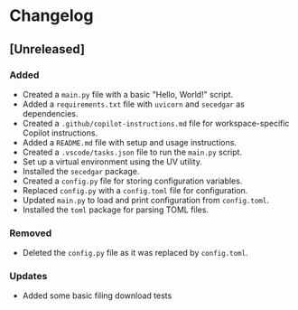 # Changelog

## [Unreleased]

### Added

- Created a `main.py` file with a basic "Hello, World!" script.
- Added a `requirements.txt` file with `uvicorn` and `secedgar` as dependencies.
- Created a `.github/copilot-instructions.md` file for workspace-specific Copilot instructions.
- Added a `README.md` file with setup and usage instructions.
- Created a `.vscode/tasks.json` file to run the `main.py` script.
- Set up a virtual environment using the UV utility.
- Installed the `secedgar` package.
- Created a `config.py` file for storing configuration variables.
- Replaced `config.py` with a `config.toml` file for configuration.
- Updated `main.py` to load and print configuration from `config.toml`.
- Installed the `toml` package for parsing TOML files.

### Removed

- Deleted the `config.py` file as it was replaced by `config.toml`.

### Updates

- Added some basic filing download tests
